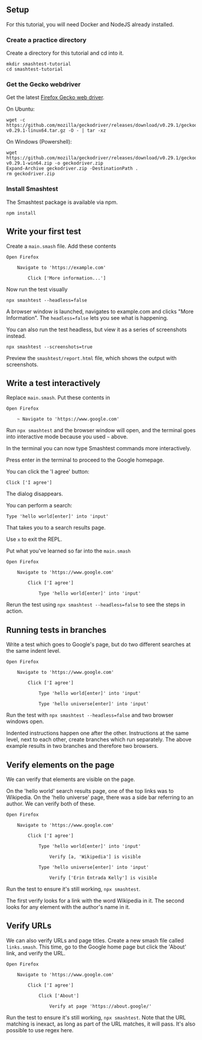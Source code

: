 
## Setup 

For this tutorial, you will need Docker and NodeJS already installed.  

### Create a practice directory

Create a directory for this tutorial and cd into it. 

```
mkdir smashtest-tutorial
cd smashtest-tutorial
```

### Get the Gecko webdriver

Get the latest [Firefox Gecko web driver](https://github.com/mozilla/geckodriver/releases).  

On Ubuntu: 

```
wget -c https://github.com/mozilla/geckodriver/releases/download/v0.29.1/geckodriver-v0.29.1-linux64.tar.gz -O - | tar -xz
```

On Windows (Powershell):

```
wget https://github.com/mozilla/geckodriver/releases/download/v0.29.1/geckodriver-v0.29.1-win64.zip -o geckodriver.zip
Expand-Archive geckodriver.zip -DestinationPath .
rm geckodriver.zip
```


### Install Smashtest 

The Smashtest package is available via npm. 

```
npm install
```


## Write your first test

Create a `main.smash` file.  Add these contents

```
Open Firefox

    Navigate to 'https://example.com'

        Click ['More information...']
```

Now run the test visually

```
npx smashtest --headless=false
```

A browser window is launched, navigates to example.com and clicks "More Information".  The `headless=false` lets you see what is happening.

You can also run the test headless, but view it as a series of screenshots instead.  

```
npx smashtest --screenshots=true
```

Preview the `smashtest/report.html` file, which shows the output with screenshots.


## Write a test interactively

Replace `main.smash`.  Put these contents in

```
Open Firefox

    ~ Navigate to 'https://www.google.com'

```    

Run `npx smashtest` and the browser window will open, and the terminal goes into interactive mode because you used `~` above. 

In the terminal you can now type Smashtest commands more interactively.  

Press enter in the terminal to proceed to the Google homepage. 

You can click the 'I agree' button:

```
Click ['I agree']
```

The dialog disappears. 

You can perform a search: 

```
Type 'hello world[enter]' into 'input'
```

That takes you to a search results page. 

Use `x` to exit the REPL. 

Put what you've learned so far into the `main.smash`

```
Open Firefox

    Navigate to 'https://www.google.com'

        Click ['I agree']

            Type 'hello world[enter]' into 'input'
```

Rerun the test using `npx smashtest --headless=false` to see the steps in action. 



## Running tests in branches

Write a test which goes to Google's page, but do two different searches at the same indent level.  

```
Open Firefox

    Navigate to 'https://www.google.com'

        Click ['I agree']

            Type 'hello world[enter]' into 'input'

            Type 'hello universe[enter]' into 'input'
```

Run the test with `npx smashtest --headless=false` and two browser windows open.  

Indented instructions happen one after the other. Instructions at the same level, next to each other, create branches which run separately. The above example results in two branches and therefore two browsers.  

## Verify elements on the page

We can verify that elements are visible on the page.  

On the 'hello world' search results page, one of the top links was to Wikipedia.  On the 'hello universe' page, there was a side bar referring to an author.  We can verify both of these. 


```
Open Firefox

    Navigate to 'https://www.google.com'

        Click ['I agree']

            Type 'hello world[enter]' into 'input'
                
                Verify [a, 'Wikipedia'] is visible

            Type 'hello universe[enter]' into 'input'

                Verify ['Erin Entrada Kelly'] is visible
```

Run the test to ensure it's still working, `npx smashtest`. 

The first verify looks for a link with the word Wikipedia in it.  The second looks for any element with the author's name in it. 

## Verify URLs

We can also verify URLs and page titles.  Create a new smash file called `links.smash`.  This time, go to the Google home page but click the 'About' link, and verify the URL. 

```
Open Firefox

    Navigate to 'https://www.google.com'

        Click ['I agree']

            Click ['About']

                Verify at page 'https://about.google/'

```

Run the test to ensure it's still working, `npx smashtest`.  Note that the URL matching is inexact, as long as part of the URL matches, it will pass.  It's also possible to use regex here. 



